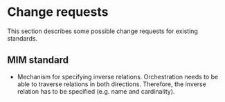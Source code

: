 # Change requests

This section describes some possible change requests for existing standards.

## MIM standard

- Mechanism for specifying inverse relations. Orchestration needs to be able to traverse relations in both directions. Therefore, the inverse relation has to be specified (e.g. name and cardinality).

